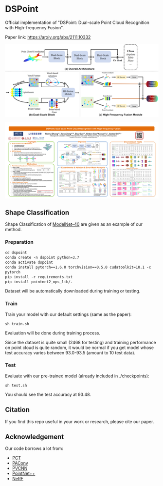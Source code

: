 # DSPoint
Official implementation of "DSPoint: Dual-scale Point Cloud Recognition with High-frequency Fusion".

Paper link: https://arxiv.org/abs/2111.10332

![DSPoint](./diagram.png)

![DSPoint_Poster](./Poster.png)


## Shape Classification
Shape Classification of [ModelNet-40](https://modelnet.cs.princeton.edu/) are given as an example of our method.

### Preparation

```
cd dspoint
conda create -n dspoint python=3.7
conda activate dspoint
conda install pytorch==1.6.0 torchvision==0.5.0 cudatoolkit=10.1 -c pytorch
pip install -r requirements.txt
pip install pointnet2_ops_lib/.
```

Dataset will be automatically downloaded during training or testing.

### Train

Train your model with our default settings (same as the paper):

``` 
sh train.sh
```

Evaluation will be done during training process.

Since the dataset is quite small (2468 for testing) and training performance on point cloud is quite random, it would be normal if you get model whose test accuracy varies between 93.0-93.5 (amount to 10 test data).

### Test


Evaluate with our pre-trained model (already included in ./checkpoints):
``` 
sh test.sh
```

You should see the test accuracy at 93.48.

## Citation  

If you find this repo useful in your work or research, please cite our paper.

## Acknowledgement

Our code borrows a lot from:
- [PCT](https://github.com/Strawberry-Eat-Mango/PCT_Pytorch)
- [PAConv](https://github.com/CVMI-Lab/PAConv)
- [PVCNN](https://github.com/mit-han-lab/pvcnn)
- [PointNet++](https://github.com/erikwijmans/Pointnet2_PyTorch)
- [NeRF](https://github.com/yenchenlin/nerf-pytorch)

